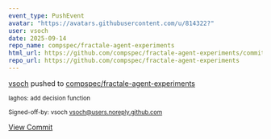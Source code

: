 ```yaml
---
event_type: PushEvent
avatar: "https://avatars.githubusercontent.com/u/814322?"
user: vsoch
date: 2025-09-14
repo_name: compspec/fractale-agent-experiments
html_url: https://github.com/compspec/fractale-agent-experiments/commit/899d0ecf450832e84dc7a1bc23c0b36f950ed556
repo_url: https://github.com/compspec/fractale-agent-experiments
---
```


<a href='https://github.com/vsoch' target='_blank'>vsoch</a> pushed to <a href='https://github.com/compspec/fractale-agent-experiments' target='_blank'>compspec/fractale-agent-experiments</a>

<small>laghos: add decision function

Signed-off-by: vsoch <vsoch@users.noreply.github.com></small>

<a href='https://github.com/compspec/fractale-agent-experiments/commit/899d0ecf450832e84dc7a1bc23c0b36f950ed556' target='_blank'>View Commit</a>